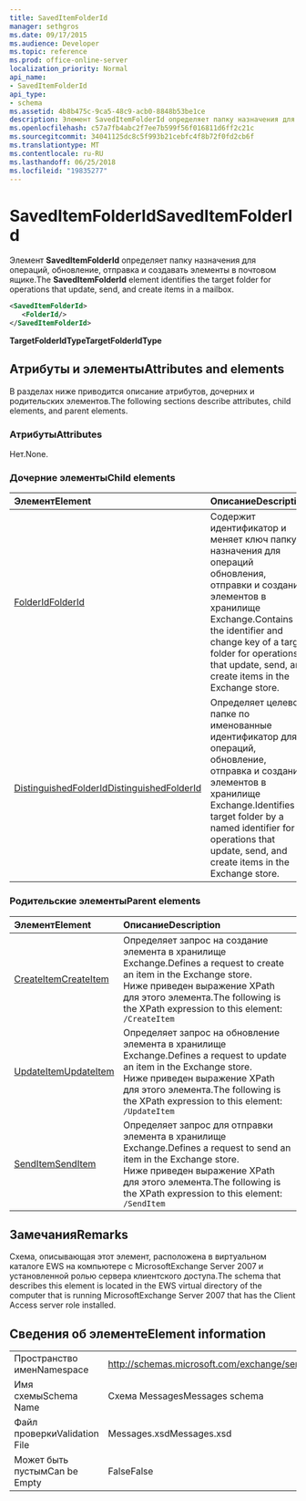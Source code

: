 ```yaml
---
title: SavedItemFolderId
manager: sethgros
ms.date: 09/17/2015
ms.audience: Developer
ms.topic: reference
ms.prod: office-online-server
localization_priority: Normal
api_name:
- SavedItemFolderId
api_type:
- schema
ms.assetid: 4b8b475c-9ca5-48c9-acb0-8848b53be1ce
description: Элемент SavedItemFolderId определяет папку назначения для операций, обновление, отправка и создавать элементы в почтовом ящике.
ms.openlocfilehash: c57a7fb4abc2f7ee7b599f56f016811d6ff2c21c
ms.sourcegitcommit: 34041125dc8c5f993b21cebfc4f8b72f0fd2cb6f
ms.translationtype: MT
ms.contentlocale: ru-RU
ms.lasthandoff: 06/25/2018
ms.locfileid: "19835277"
---
```

# <a name="saveditemfolderid"></a><span data-ttu-id="a8424-103">SavedItemFolderId</span><span class="sxs-lookup"><span data-stu-id="a8424-103">SavedItemFolderId</span></span>

<span data-ttu-id="a8424-104">Элемент **SavedItemFolderId** определяет папку назначения для операций, обновление, отправка и создавать элементы в почтовом ящике.</span><span class="sxs-lookup"><span data-stu-id="a8424-104">The **SavedItemFolderId** element identifies the target folder for operations that update, send, and create items in a mailbox.</span></span> 
  
```xml
<SavedItemFolderId>
   <FolderId/>
</SavedItemFolderId>
```

 <span data-ttu-id="a8424-105">**TargetFolderIdType**</span><span class="sxs-lookup"><span data-stu-id="a8424-105">**TargetFolderIdType**</span></span>
## <a name="attributes-and-elements"></a><span data-ttu-id="a8424-106">Атрибуты и элементы</span><span class="sxs-lookup"><span data-stu-id="a8424-106">Attributes and elements</span></span>

<span data-ttu-id="a8424-107">В разделах ниже приводится описание атрибутов, дочерних и родительских элементов.</span><span class="sxs-lookup"><span data-stu-id="a8424-107">The following sections describe attributes, child elements, and parent elements.</span></span>
  
### <a name="attributes"></a><span data-ttu-id="a8424-108">Атрибуты</span><span class="sxs-lookup"><span data-stu-id="a8424-108">Attributes</span></span>

<span data-ttu-id="a8424-109">Нет.</span><span class="sxs-lookup"><span data-stu-id="a8424-109">None.</span></span>
  
### <a name="child-elements"></a><span data-ttu-id="a8424-110">Дочерние элементы</span><span class="sxs-lookup"><span data-stu-id="a8424-110">Child elements</span></span>

|<span data-ttu-id="a8424-111">**Элемент**</span><span class="sxs-lookup"><span data-stu-id="a8424-111">**Element**</span></span>|<span data-ttu-id="a8424-112">**Описание**</span><span class="sxs-lookup"><span data-stu-id="a8424-112">**Description**</span></span>|
|:-----|:-----|
|[<span data-ttu-id="a8424-113">FolderId</span><span class="sxs-lookup"><span data-stu-id="a8424-113">FolderId</span></span>](folderid.md) <br/> |<span data-ttu-id="a8424-114">Содержит идентификатор и меняет ключ папку назначения для операций обновления, отправки и создания элементов в хранилище Exchange.</span><span class="sxs-lookup"><span data-stu-id="a8424-114">Contains the identifier and change key of a target folder for operations that update, send, and create items in the Exchange store.</span></span>  <br/> |
|[<span data-ttu-id="a8424-115">DistinguishedFolderId</span><span class="sxs-lookup"><span data-stu-id="a8424-115">DistinguishedFolderId</span></span>](distinguishedfolderid.md) <br/> |<span data-ttu-id="a8424-116">Определяет целевой папке по именованные идентификатор для операций, обновление, отправка и создания элементов в хранилище Exchange.</span><span class="sxs-lookup"><span data-stu-id="a8424-116">Identifies a target folder by a named identifier for operations that update, send, and create items in the Exchange store.</span></span>  <br/> |
   
### <a name="parent-elements"></a><span data-ttu-id="a8424-117">Родительские элементы</span><span class="sxs-lookup"><span data-stu-id="a8424-117">Parent elements</span></span>

|<span data-ttu-id="a8424-118">**Элемент**</span><span class="sxs-lookup"><span data-stu-id="a8424-118">**Element**</span></span>|<span data-ttu-id="a8424-119">**Описание**</span><span class="sxs-lookup"><span data-stu-id="a8424-119">**Description**</span></span>|
|:-----|:-----|
|[<span data-ttu-id="a8424-120">CreateItem</span><span class="sxs-lookup"><span data-stu-id="a8424-120">CreateItem</span></span>](createitem.md) <br/> |<span data-ttu-id="a8424-121">Определяет запрос на создание элемента в хранилище Exchange.</span><span class="sxs-lookup"><span data-stu-id="a8424-121">Defines a request to create an item in the Exchange store.</span></span>  <br/> <span data-ttu-id="a8424-122">Ниже приведен выражение XPath для этого элемента.</span><span class="sxs-lookup"><span data-stu-id="a8424-122">The following is the XPath expression to this element:</span></span>  <br/>  `/CreateItem` <br/> |
|[<span data-ttu-id="a8424-123">UpdateItem</span><span class="sxs-lookup"><span data-stu-id="a8424-123">UpdateItem</span></span>](updateitem.md) <br/> |<span data-ttu-id="a8424-124">Определяет запрос на обновление элемента в хранилище Exchange.</span><span class="sxs-lookup"><span data-stu-id="a8424-124">Defines a request to update an item in the Exchange store.</span></span>  <br/> <span data-ttu-id="a8424-125">Ниже приведен выражение XPath для этого элемента.</span><span class="sxs-lookup"><span data-stu-id="a8424-125">The following is the XPath expression to this element:</span></span>  <br/>  `/UpdateItem` <br/> |
|[<span data-ttu-id="a8424-126">SendItem</span><span class="sxs-lookup"><span data-stu-id="a8424-126">SendItem</span></span>](senditem.md) <br/> |<span data-ttu-id="a8424-127">Определяет запрос для отправки элемента в хранилище Exchange.</span><span class="sxs-lookup"><span data-stu-id="a8424-127">Defines a request to send an item in the Exchange store.</span></span>  <br/> <span data-ttu-id="a8424-128">Ниже приведен выражение XPath для этого элемента.</span><span class="sxs-lookup"><span data-stu-id="a8424-128">The following is the XPath expression to this element:</span></span>  <br/>  `/SendItem` <br/> |
   
## <a name="remarks"></a><span data-ttu-id="a8424-129">Замечания</span><span class="sxs-lookup"><span data-stu-id="a8424-129">Remarks</span></span>

<span data-ttu-id="a8424-130">Схема, описывающая этот элемент, расположена в виртуальном каталоге EWS на компьютере с MicrosoftExchange Server 2007 и установленной ролью сервера клиентского доступа.</span><span class="sxs-lookup"><span data-stu-id="a8424-130">The schema that describes this element is located in the EWS virtual directory of the computer that is running MicrosoftExchange Server 2007 that has the Client Access server role installed.</span></span>
  
## <a name="element-information"></a><span data-ttu-id="a8424-131">Сведения об элементе</span><span class="sxs-lookup"><span data-stu-id="a8424-131">Element information</span></span>

|||
|:-----|:-----|
|<span data-ttu-id="a8424-132">Пространство имен</span><span class="sxs-lookup"><span data-stu-id="a8424-132">Namespace</span></span>  <br/> |http://schemas.microsoft.com/exchange/services/2006/messages  <br/> |
|<span data-ttu-id="a8424-133">Имя схемы</span><span class="sxs-lookup"><span data-stu-id="a8424-133">Schema Name</span></span>  <br/> |<span data-ttu-id="a8424-134">Схема Messages</span><span class="sxs-lookup"><span data-stu-id="a8424-134">Messages schema</span></span>  <br/> |
|<span data-ttu-id="a8424-135">Файл проверки</span><span class="sxs-lookup"><span data-stu-id="a8424-135">Validation File</span></span>  <br/> |<span data-ttu-id="a8424-136">Messages.xsd</span><span class="sxs-lookup"><span data-stu-id="a8424-136">Messages.xsd</span></span>  <br/> |
|<span data-ttu-id="a8424-137">Может быть пустым</span><span class="sxs-lookup"><span data-stu-id="a8424-137">Can be Empty</span></span>  <br/> |<span data-ttu-id="a8424-138">False</span><span class="sxs-lookup"><span data-stu-id="a8424-138">False</span></span>  <br/> |
   

